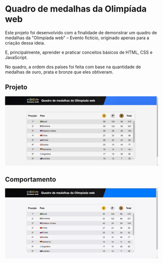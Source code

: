 # Quadro de medalhas da Olimpíada web

Este projeto foi desenvolvido com a finalidade de demonstrar um quadro de medalhas da "Olimpíada web" – Evento fictício, originado apenas para a criação dessa ideia.

 E, principalmente, aprender e praticar conceitos básicos de HTML, CSS e JavaScript.

No quadro, a ordem dos países foi feita com base na quantidade de medalhas de ouro, prata e bronze que eles obtiveram.

 ##  Projeto
 

![](https://github.com/EmillyEdu/Quadro-de-medalhas/blob/main/assets/quadro.JPG)


 ## Comportamento

![](https://github.com/EmillyEdu/Quadro-de-medalhas/blob/main/assets/quadro%20medalhas.gif)







